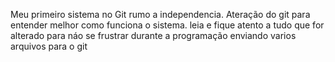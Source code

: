 Meu primeiro sistema no Git rumo a independencia.
Ateração do git para entender melhor como funciona o sistema.
leia e fique atento a tudo que for alterado para náo se frustrar durante a programação
enviando varios arquivos para o git 